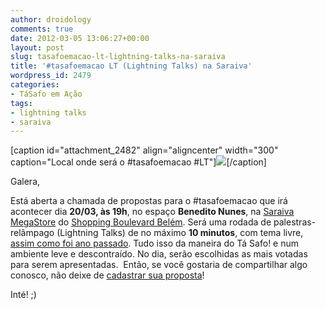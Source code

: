 ```yaml
---
author: droidology
comments: true
date: 2012-03-05 13:06:27+00:00
layout: post
slug: tasafoemacao-lt-lightning-talks-na-saraiva
title: '#tasafoemacao LT (Lightning Talks) na Saraiva'
wordpress_id: 2479
categories:
- TáSafo em Ação
tags:
- lightning talks
- saraiva
---
```


[caption id="attachment_2482" align="aligncenter" width="300" caption="Local onde será o #tasafoemacao #LT"][![](http://tasafo.files.wordpress.com/2012/03/saraiva-espaco-benedito-nunes.jpg?w=300)](http://tasafo.files.wordpress.com/2012/03/saraiva-espaco-benedito-nunes.jpg)[/caption]

Galera,

Está aberta a chamada de propostas para o #tasafoemacao que irá acontecer dia **20/03, às 19h**, no espaço **Benedito Nunes**, na [Saraiva MegaStore](http://www.twitter.com/saraivabelem) do [Shopping Boulevard Belém](http://www.twitter.com/boulevardbelem). Será uma rodada de palestras-relâmpago (Lightning Talks) de no máximo **10 minutos**, com tema livre, [assim como foi ano passado](http://tasafo.wordpress.com/2011/10/14/como-foi-o-tasafoemacao-com-palestras-relampago-na-saraiva/). Tudo isso da maneira do Tá Safo! e num ambiente leve e descontraído. No dia, serão escolhidas as mais votadas para serem apresentadas.  Então, se você gostaria de compartilhar algo conosco, não deixe de [cadastrar sua proposta](http://call4paperz.com/events/tasafoemacao-lt-lightning-talks-saraivastore-boulevard--2)!

Inté! ;)

